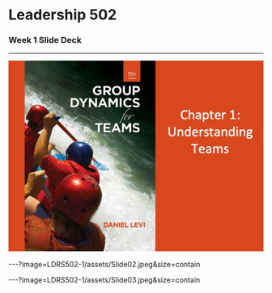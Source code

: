 
# Leadership 502

### Week 1 Slide Deck

---

![](LDRS502-1/assets/Slide01.jpeg)

---?image=LDRS502-1/assets/Slide02.jpeg&size=contain

---?image=LDRS502-1/assets/Slide03.jpeg&size=contain
